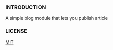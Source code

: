 ### INTRODUCTION

A simple blog module that lets you publish article

### LICENSE

[MIT](http://opensource.org/licenses/MIT)
